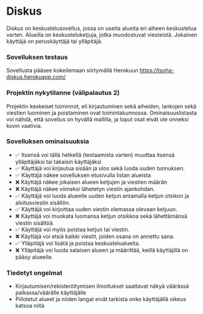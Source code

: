 # Diskus
Diskus on keskustelusovellus, jossa on useita alueita eri aiheen keskustelua varten. Alueilla on keskusteluketjuja, jotka muodostuvat viesteistä. Jokainen käyttäjä on peruskäyttäjä tai ylläpitäjä.

### Sovelluksen testaus
Sovellusta pääsee kokeilemaan siirtymällä Herokuun https://tsoha-diskus.herokuapp.com/

### Projektin nykytilanne (välipalautus 2)
Projektin keskeiset toiminnot, eli kirjautuminen sekä aiheiden, lankojen sekä viestien luominen ja poistaminen ovat toimintakunnossa. Ominaisuuslistasta voi nähdä, että sovellus on hyvällä mallilla, ja loput osat eivät ole onneksi kovin vaativia.

### Sovelluksen ominaisuuksia
- ✅ Itsensä voi tällä hetkellä (testaamista varten) muuttaa itsensä ylläpitäjäksi tai takaisin käyttäjäksi
- ✅ Käyttäjä voi kirjautua sisään ja ulos sekä luoda uuden tunnuksen.
- ✅ Käyttäjä näkee sovelluksen etusivulla listan alueista
- ❌ Käyttäjä näkee jokaisen alueen ketjujen ja viestien määrän
- ❌ Käyttäjä näkee viimeksi lähetetyn viestin ajankohdan.
- ✅ Käyttäjä voi luoda alueelle uuden ketjun antamalla ketjun otsikon ja aloitusviestin sisällön.
- ✅ Käyttäjä voi kirjoittaa uuden viestin olemassa olevaan ketjuun.
- ❌ Käyttäjä voi muokata luomansa ketjun otsikkoa sekä lähettämänsä viestin sisältöä.
- ✅ Käyttäjä voi myös poistaa ketjun tai viestin.
- ❌ Käyttäjä voi etsiä kaikki viestit, joiden osana on annettu sana.
- ✅ Ylläpitäjä voi lisätä ja poistaa keskustelualueita.
- ❌ Ylläpitäjä voi luoda salaisen alueen ja määrittää, keillä käyttäjillä on pääsy alueelle.

### Tiedetyt ongelmat
- Kirjautumisen/rekisteröitymisen ilmoitukset saattavat näkyä väärässä paikassa/väärälle käyttäjälle
- Piilotetut alueet ja niiden langat eivät tarkista onko käyttäjällä oikeus katsoa niitä